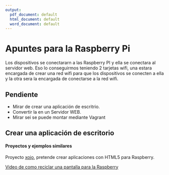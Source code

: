 ```yaml
---
output:
  pdf_document: default
  html_document: default
  word_document: default
---
```

# Apuntes para la Raspberry Pi

Los dispositivos se conectararn a las Raspberry PI y ella se conectara al servidor web.
Eso lo conseguirmos teniendo 2 tarjetas wifi, una estara encargada de crear una red wifi para que los dispositivos se conecten a ella y la otra sera la encargada de conectarse a la red wifi.




## Pendiente

* Mirar de crear una aplicación de escritrio.
* Convertir la en un Servidor WEB.
* Mirar sei se puede montar mediante Vagrant

## Crear una aplicación de escritorio

#### Proyectos y ejemplos similares

Proyecto [xojo](http://www.xojo.com/), pretende crear aplicaciones con HTML5 para Raspberry.


[Video de como reciclar una pantalla para la Raspberry](https://www.youtube.com/watch?v=qkk-JEKBNWQ)
